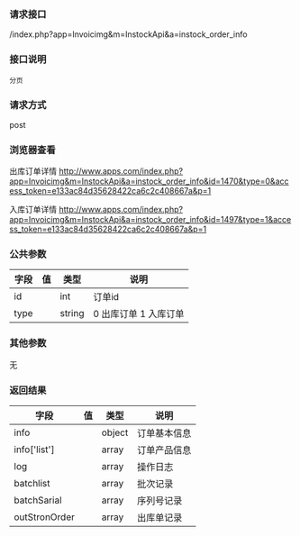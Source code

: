 ### **请求接口**
/index.php?app=Invoicimg&m=InstockApi&a=instock_order_info

### **接口说明**
`分页`

### **请求方式**
post

### **浏览器查看**
出库订单详情  http://www.apps.com/index.php?app=Invoicimg&m=InstockApi&a=instock_order_info&id=1470&type=0&access_token=e133ac84d35628422ca6c2c408667a&p=1

入库订单详情  http://www.apps.com/index.php?app=Invoicimg&m=InstockApi&a=instock_order_info&id=1497&type=1&access_token=e133ac84d35628422ca6c2c408667a&p=1

### **公共参数** 
|字段       |值             |类型    |说明           |
| --------- |--------      |--------|--------       |
|id       |              |int |订单id|
|type  |              |string |  0 出库订单  1 入库订单|
### **其他参数**
无

### **返回结果**
|字段       |值             |类型    |说明           |
| --------- |--------      |--------|--------       |
|info   |         | object |订单基本信息|
|info['list']   |     | array |订单产品信息|
|log|         | array | 操作日志 |
|batchlist|       | array | 批次记录 |
|batchSarial|       | array | 序列号记录 |
|outStronOrder|       | array |出库单记录 |
``` javascript
